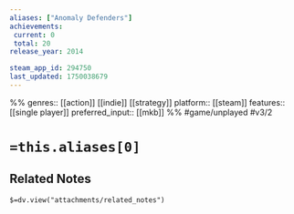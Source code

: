 ```yaml
---
aliases: ["Anomaly Defenders"]
achievements:
 current: 0
 total: 20
release_year: 2014

steam_app_id: 294750
last_updated: 1750038679
---
```

%%
genres:: [[action]] [[indie]] [[strategy]]
platform:: [[steam]]
features:: [[single player]]
preferred_input:: [[mkb]]
%%
#game/unplayed
#v3/2

# `=this.aliases[0]`
## Related Notes
`$=dv.view("attachments/related_notes")`